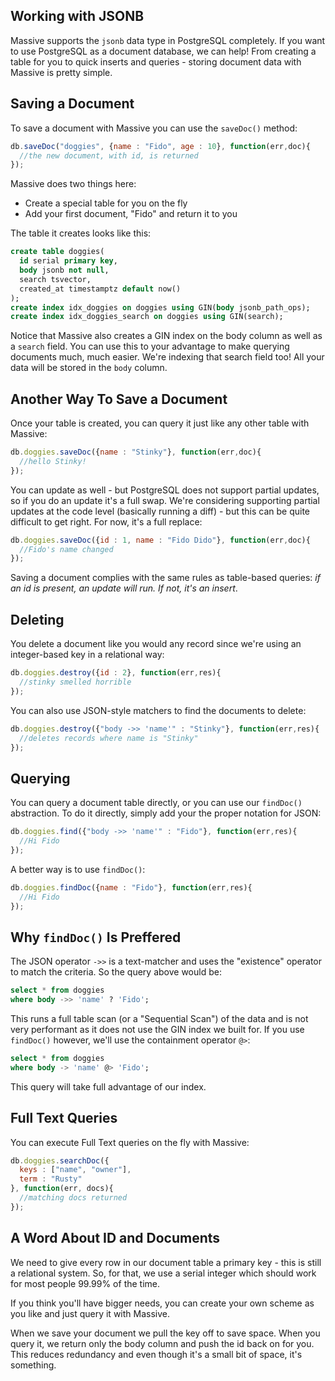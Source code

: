 ## Working with JSONB

Massive supports the `jsonb` data type in PostgreSQL completely. If you want to use PostgreSQL as a document database, we can help! From creating a table for you to quick inserts and queries - storing document data with Massive is pretty simple.

## Saving a Document

To save a document with Massive you can use the `saveDoc()` method:

```js
db.saveDoc("doggies", {name : "Fido", age : 10}, function(err,doc){
  //the new document, with id, is returned
});
```

Massive does two things here:

 - Create a special table for you on the fly
 - Add your first document, "Fido" and return it to you

The table it creates looks like this:

```sql
create table doggies(
  id serial primary key,
  body jsonb not null,
  search tsvector,
  created_at timestamptz default now()
);
create index idx_doggies on doggies using GIN(body jsonb_path_ops); 
create index idx_doggies_search on doggies using GIN(search); 
```

Notice that Massive also creates a GIN index on the body column as well as a `search` field. You can use this to your advantage to make querying documents much, much easier. We're indexing that search field too! All your data will be stored in the `body` column.

## Another Way To Save a Document

Once your table is created, you can query it just like any other table with Massive:

```js
db.doggies.saveDoc({name : "Stinky"}, function(err,doc){
  //hello Stinky!
});
```

You can update as well - but PostgreSQL does not support partial updates, so if you do an update it's a full swap. We're considering supporting partial updates at the code level (basically running a diff) - but this can be quite difficult to get right. For now, it's a full replace:

```js
db.doggies.saveDoc({id : 1, name : "Fido Dido"}, function(err,doc){
  //Fido's name changed
});
```

Saving a document complies with the same rules as table-based queries: *if an id is present, an update will run. If not, it's an insert*.

## Deleting

You delete a document like you would any record since we're using an integer-based key in a relational way:

```js
db.doggies.destroy({id : 2}, function(err,res){
  //stinky smelled horrible
});
```

You can also use JSON-style matchers to find the documents to delete:

```js
db.doggies.destroy({"body ->> 'name'" : "Stinky"}, function(err,res){
  //deletes records where name is "Stinky"
});
```

## Querying

You can query a document table directly, or you can use our `findDoc()` abstraction. To do it directly, simply add your the proper notation for JSON:

```js
db.doggies.find({"body ->> 'name'" : "Fido"}, function(err,res){
  //Hi Fido
});
```

A better way is to use `findDoc()`:

```js
db.doggies.findDoc({name : "Fido"}, function(err,res){
  //Hi Fido
});
```

## Why `findDoc()` Is Preffered

The JSON operator `->>` is a text-matcher and uses the "existence" operator to match the criteria. So the query above would be:

```sql
select * from doggies
where body ->> 'name' ? 'Fido';
```

This runs a full table scan (or a "Sequential Scan") of the data and is not very performant as it does not use the GIN index we built for. If you use `findDoc()` however, we'll use the containment operator `@>`:

```sql
select * from doggies
where body -> 'name' @> 'Fido';
```

This query will take full advantage of our index.

## Full Text Queries

You can execute Full Text queries on the fly with Massive:

```js
db.doggies.searchDoc({
  keys : ["name", "owner"],
  term : "Rusty"
}, function(err, docs){
  //matching docs returned
});
```

## A Word About ID and Documents

We need to give every row in our document table a primary key - this is still a relational system. So, for that, we use a serial integer which should work for most people 99.99% of the time.

If you think you'll have bigger needs, you can create your own scheme as you like and just query it with Massive.

When we save your document we pull the key off to save space. When you query it, we return only the body column and push the id back on for you. This reduces redundancy and even though it's a small bit of space, it's something.
